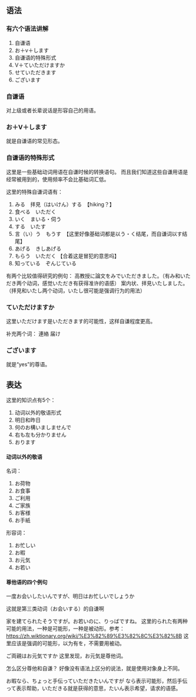 ## 语法
### 有六个语法讲解
1.	自谦语
2.	お＋v＋します
3.	自谦语的特殊形式
4.	V＋ていただけますか
5.	せていただきます
6.	ございます

### 自谦语

对上级或者长辈说话是形容自己的用语。

### お＋V＋します

就是自谦语的常见形态。

### 自谦语的特殊形式

这里是一些基础动词用语在自谦时候的转换语句。
而且我们知道这些自谦用语是经常被用到的，使用频率不会比基础词汇低。

这里的特殊自谦词语有：
1.	みる　拝見（はいけん）する　【hiking？】
2.	食べる　いただく
3.	いく　まいる・伺う
4.	する　いたす
5.	言（い）う　もうす　【这里好像基础词都是以う・く结尾，而自谦词以す结尾】
6.	あげる　きしあげる
7.	もらう　いただく 【合着这是冒犯的意思吗】
8.	知っている　ぞんじている

有两个比较值得研究的例句：
高教授に論文をみでいただきました。（有み和いただき两个动词，感觉いただき有获得准许的语感）
案内状、拝見いたしました。（拝見和いたし两个动词，いたし很可能是强调行为的用法）


### ていただけますか

这里いただけます是いただきます的可能性，这样自谦程度更高。

补充两个词：
連絡
届け

### ございます

就是“yes”的尊语。

## 表达

这里的知识点有5个：
1.	动词以外的敬语形式
2.	明日和昨日
3.	何のお構いましませんで
4.	右も左も分かりません
5.	おります


#### 动词以外的敬语

名词：
1.	お荷物
2.	お食事
3.	ご利用
4.	ご家族
5.	お客様
6.	お手紙

形容词：
1.	お忙しい
2.	お暇
3.	お元気
4.	お若い

#### 尊他语的四个例句

一度お会いしたいんですが、明日はお忙しいでしょうか

这就是第三类动词（お会いする）的自谦啊

家を建てられたそうですが。お若いのに、りっばですね。
这里的られた有两种可能的用法，一种是可能形，一种是被动形。参考：https://zh.wiktionary.org/wiki/%E3%82%89%E3%82%8C%E3%82%8B 
这里应该是强调的可能形，以为有を，不需要用被动。


ご両親はお元気ですか
这里发现，お元気是尊他词。

怎么区分尊他和自谦？
好像没有语法上区分的说法，就是使用对象身上不同。

お暇なら、ちょっと手伝っていただきたいんですが
なら表示可能形，然后手伝って表示帮助，いただきる就是获得的意思，たいん表示希望，请求的语感。




